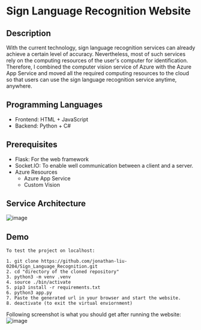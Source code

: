 # Sign Language Recognition Website

## Description
With the current technology, sign language recognition services can already achieve a certain level of accuracy. Nevertheless, most of such services rely on the computing resources of the user's computer for identification. Therefore, I combined the computer vision service of Azure with the Azure App Service and moved all the required computing resources to the cloud so that users can use the sign language recognition service anytime, anywhere.

## Programming Languages
- Frontend: HTML + JavaScript
- Backend: Python + C#


## Prerequisites
- Flask: For the web framework
- Socket.IO: To enable well communication between a client and a server.
- Azure Resources
    - Azure App Service
    - Custom Vision

## Service Architecture
![image](https://github.com/jonathan-liu-0204/Sign_Language_Recognition/blob/main/Architecture%20of%20Sign%20Recognition%20Website.png)

## Demo

```
To test the project on localhost:

1. git clone https://github.com/jonathan-liu-0204/Sign_Language_Recognition.git
2. cd "directory of the cloned repository"
3. python3 -m venv .venv
4. source ./bin/activate
5. pip3 install -r requirements.txt
6. python3 app.py
7. Paste the generated url in your browser and start the website.
8. deactivate (to exit the virtual enviornment)
```

Following screenshot is what you should get after running the website:
![image](https://github.com/jonathan-liu-0204/Sign_Language_Recognition/blob/main/Screenshot%20of%20the%20Sign%20Recognition%20Website.png)

